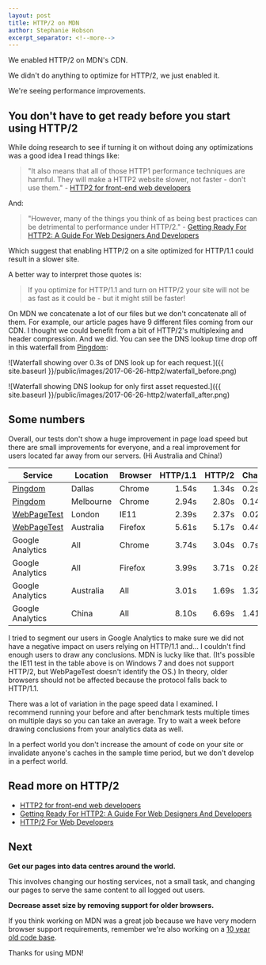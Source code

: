 ```yaml
---
layout: post
title: HTTP/2 on MDN
author: Stephanie Hobson
excerpt_separator: <!--more-->
---
```


We enabled HTTP/2 on MDN's CDN.

We didn't do anything to optimize for HTTP/2, we just enabled it.

We're seeing performance improvements.

<!--more-->

## You don't have to get ready before you start using HTTP/2

While doing research to see if turning it on without doing any optimizations was
a good idea I read things like:

> "It also means that all of those HTTP1 performance techniques are harmful.
> They will make a HTTP2 website slower, not faster - don't use them." -
> [HTTP2 for front-end web developers](https://mattwilcox.net/web-development/http2-for-front-end-web-developers)

And:

> "However, many of the things you think of as being best practices can be
> detrimental to performance under HTTP/2." - [Getting Ready For HTTP2: A Guide
> For Web Designers And Developers](https://www.smashingmagazine.com/2016/02/getting-ready-for-http2/)

Which suggest that enabling HTTP/2 on a site optimized for HTTP/1.1 could result
in a slower site.

A better way to interpret those quotes is:

> If you optimize for HTTP/1.1 and turn on HTTP/2 your site will not be as fast
> as it could be - but it might still be faster!

On MDN we concatenate a lot of our files but we don't concatenate all of them.
For example, our article pages have 9 different files coming from our CDN. I
thought we could benefit from a bit of HTTP/2's multiplexing and header
compression. And we did. You can see the DNS lookup time drop off in this
waterfall from [Pingdom](https://tools.pingdom.com/):

![Waterfall showing over 0.3s of DNS look up for each request.]({{ site.baseurl }}/public/images/2017-06-26-http2/waterfall_before.png)

![Waterfall showing DNS lookup for only first asset requested.]({{ site.baseurl }}/public/images/2017-06-26-http2/waterfall_after.png)

## Some numbers

Overall, our tests don't show a huge improvement in page load speed but there
are small improvements for everyone, and a real improvement for users located
far away from our servers. (Hi Australia and China!)

| Service | Location | Browser | HTTP/1.1 | HTTP/2 | Change |
|---|---|---|---:|---:|---|
| [Pingdom](https://tools.pingdom.com/) | Dallas | Chrome | 1.54s | 1.34s | 0.2s |
| [Pingdom](https://tools.pingdom.com/) | Melbourne | Chrome | 2.94s | 2.80s | 0.14s |
| [WebPageTest](http://www.webpagetest.org/) | London | IE11 | 2.39s | 2.37s | 0.02s |
| [WebPageTest](http://www.webpagetest.org/) | Australia | Firefox | 5.61s | 5.17s| 0.44s |
| Google Analytics | All | Chrome | 3.74s | 3.04s | 0.7s |
| Google Analytics | All | Firefox | 3.99s | 3.71s | 0.28s |
| Google Analytics | Australia | All | 3.01s | 1.69s | 1.32s |
| Google Analytics | China | All | 8.10s | 6.69s | 1.41s |

I tried to segment our users in Google Analytics to make sure we did not have
a negative impact on users relying on HTTP/1.1 and... I couldn't find enough
users to draw any conclusions. MDN is lucky like that. (It's possible the IE11
test in the table above is on Windows 7 and does not support HTTP/2, but
WebPageTest doesn't identify the OS.) In theory, older browsers
should not be affected because the protocol falls back to HTTP/1.1.

There was a lot of variation in the page speed data I examined. I recommend
running your before and after benchmark tests multiple times on multiple days
so you can take an average. Try to wait a week before drawing conclusions
from your analytics data as well.

In a perfect world you don't increase the amount of code on your site or
invalidate anyone's caches in the sample time period, but we don't
develop in a perfect world.

## Read more on HTTP/2

- [HTTP2 for front-end web developers](https://mattwilcox.net/web-development/http2-for-front-end-web-developers)
- [Getting Ready For HTTP2: A Guide For Web Designers And Developers](https://www.smashingmagazine.com/2016/02/getting-ready-for-http2/)
- [HTTP/2 For Web Developers](https://blog.cloudflare.com/http-2-for-web-developers/)


## Next

**Get our pages into data centres around the world.**

This involves changing our hosting services, not a small task, and changing our
pages to serve the same content to all logged out users.  


**Decrease asset size by removing support for older browsers.**

If you think working on MDN was a great job because we have very modern browser
support requirements, remember we're also working on a [10 year old code
base](https://developer.mozilla.org/en-US/docs/MDN_at_ten/History_of_MDN).

Thanks for using MDN!

